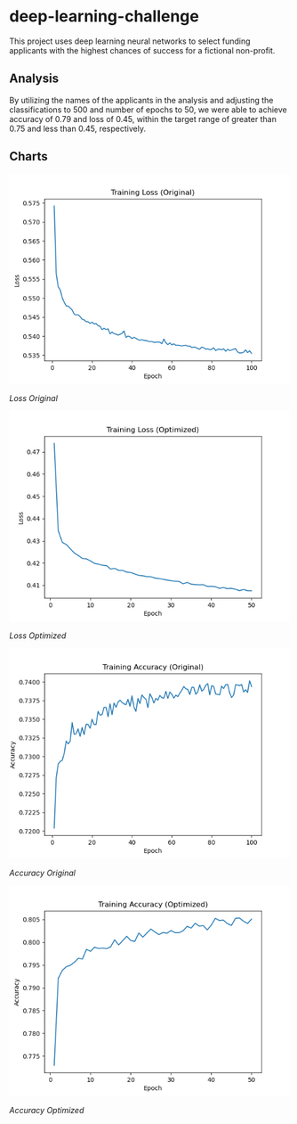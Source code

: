 # deep-learning-challenge
This project uses deep learning neural networks to select funding applicants with the highest chances of success for a fictional non-profit. 

## Analysis

By utilizing the names of the applicants in the analysis and adjusting the classifications to 500 and number of epochs to 50, we were able to achieve accuracy of 0.79 and loss of 0.45, within the target range of greater than 0.75 and less than 0.45, respectively. 

## Charts

![Loss Original](images/loss-original.png)

_Loss Original_

![Loss Optimized](images/loss-optimized.png)

_Loss Optimized_

![Accuracy Original](images/accuracy-original.png)

_Accuracy Original_

![Accuracy Optimized](images/accuracy-optimized.png)

_Accuracy Optimized_
